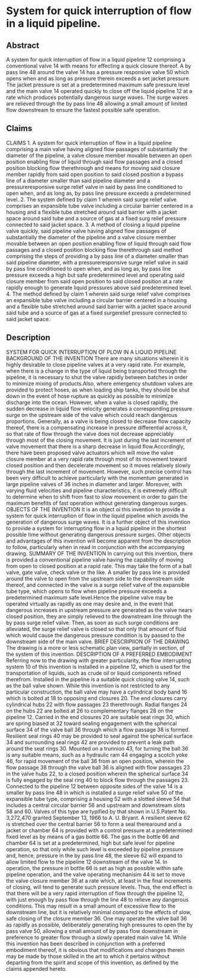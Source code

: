 # System for quick interruption of flow in a liquid pipeline.

## Abstract
A system for quick interruption of flow in a liquid pipeline 12 comprising a conventional valve 14 with means for effecting a quick closure thereof. A by pass line 48 around the valve 14 has a pressure responsive valve 50 which opens when and as long as pressure therein exceeds a set jacket pressure. The jacket pressure is set at a predetermined maximum safe pressure level and the main valve 14 operated quickly to close off the liquid pipeline 12 at a rate which produces potentially dangerous surge waves. The surge waves are relieved through the by pass line 48 allowing a small amount of limited flow downstream to ensure the fastest possible safe operation.

## Claims
CLAIMS 1. A system for quick interruption of flow in a liquid pipeline comprising a main valve having aligned flow passages of substantially the diameter of the pipeline, a valve closure member movable between an open position enabling flow of liquid through said flow passages and a closed position blocking flow therethrough and means for moving said closure member rapidly from said open position to said closed position a bypass line of a diameter smaller than said pipeline diameter and a pressureresponsive surge relief valve in said by pass line conditioned to open when, and as long as, by pass line pressure exceeds a predetermined level. 2. The system defined by claim 1 wherein said surge relief valve comprises an expansible tube valve including a circular barrier centered in a housing and a flexible tube stretched around said barrier with a jacket space around said tube and a source of gas at a fixed surg relief pressure connected to said jacket space. 3. A method of closing a liquid pipeline valve quickly, said pipeline valve having aligned flow passages of substantially the diameter of the pipeline and a valve closure member movable between an open position enabling flow of liquid through said flow passages and a closed position blocking flow therethrough said method comprising the steps of providing a by pass line of a diameter smaller than said pipeline diameter, with a pressureresponsive surge relief valve in said by pass line conditioned to open when, and as long as, by pass line pressure exceeds a high but safe predetermined level and operating said closure member from said open position to said closed position at a rate rapidly enough to generate liquid pressures above said predetermined level. 4. The method defined by claim 1 wherein said surge relief valve comprises an expansible tube valve including a circular barrier centered in a housing and a flexible tube stretched around said barrier with a jacket space around said tube and a source of gas at a fixed surgerelief pressure connected to said jacket space.

## Description
SYSTEM FOR QUICK INTERRUPTION OF PLOW IN A LIQUID PIPELINE BACKGROUND OF THE INVENTION There are many situations wherein it is highly desirable to close pipeline valves at a very rapid rate. For example, when there is a change in the type of liquid being transported through the pipeline, it is necessary to shut the valve rapidly between batches in order to minimize mixing of products.Also, where emergency shutdown valves are provided to protect hoses, as when loading ship tanks, they should be shut down in the event of hose rupture as quickly as possible to minimize discharge into the ocean. However, when a valve is closed rapidly, the sudden decrease in liquid flow velocity generates a corresponding pressure surge on the upstream side of the valve which could reach dangerous proportions. Generally, as a valve is being closed to decrease flow capacity thereof, there is a compensating increase in pressure differential across it, so that rate of flow through the valve does not decrease appreciably through most of the closing movement. It is just during the last increment of valve movement that there is a sharp decrease in liquid flow.Accordingly, there have been proposed valve actuators which will move the valve closure member at a very rapid rate through most of its movement toward closed position and then decelerate movement so it moves relatively slowly through the last increment of movement. However, such precise control has been very difficult to achieve particularly with the momentum generated in large pipeline valves of 36 inches in diameter and larger. Moreover, with varying fluid velocities and pipeline characteristics, it is extremely difficult to determine when to shift from fast to slow movement in order to gain the maximum benefits of fast operation without generating dangerous surges. OBJECTS OF THE INVENTION It is an object oi this invention to provide a system for quick interruption of flow in the liquid pipeline which avoids the generation of dangerous surge waves. It is a further object of this invention to provide a system for interrupting flow in a liquid pipeline in the shortest possible time without generating dangerous pressure surges. Other objects and advantages of this invention will become apparent from the description to follow, particularly when in read in conjunction with the accompanying drawing. SUMMARY OF THE INVENTION In carrying out this invention, there is provided a conventional pipeline valve having the capability of moving from open to closed position at a rapid rate. This may take the form of a ball valve, gate valve, check valve or the like. A smaller by pass line is provided around the valve to open from the upstream side to the downstream side thereof, and connected in the valve is a surge relief valve of the expansible tube type, which opens to flow when pipeline pressure exceeds a predetermined maximum safe level.Hence the pipeline valve may be operated virtually as rapidly as one may desire and, in the event that dangerous increases in upstream pressure are generated as the valve nears closed position, they are simply relieved to the downstream line through the by pass surge relief valve. Then, as soon as such surge conditions are alleviated, the surge relief valve is closed so that only that amount of fluid which would cause the dangerous pressure condition is by passed to the downstream side of the main valve. BRIEF DESCRIPIION OF THE DRAWING The drawing is a more or less schematic plan view, partially in section, of the system of this invention. DESCRIPTION OF A PREFERRED EMBODIMENT Referring now to the drawing with greater particularity, the flow interrupting system 10 of this invention is installed in a pipeline 12, which is used for the transportation of liquids, such as crude oil or liquid components refined therefrom. Installed in the pipeline is a suitable quick closing valve 14, such as the ball valve shown. While this invention is not restricted to any particular construction, the ball valve may have a cylindrical body band 16 which is bolted at 18 to opposing end closures 20. The end closures carry cylindrical hubs 22 with flow passages 23 therethrough. Radial flanges 24 on the hubs 22 are bolted at 26 to complementary flanges 28 on the pipeline 12. Carried in the end closures 20 are suitable seat rings 30, which are spring biased at 32 toward sealing engagement with the spherical surface 34 of the valve ball 36 through which a flow passage 38 is formed. Resilient seal rings 40 may be provided to seal against the spherical surface 34 and surrounding seal rings 42 are provided to prevent a leak path around the seat rings 30. Mounted on a trunnion 43, for turning the ball 36 is any suitable means, such as a hydraulic ram 44 engaging a scotch yoke 46, for rapid movement of the ball 36 from an open position, wherein the flow passage 38 through the valve ball 36 is aligned with flow passages 23 in the valve hubs 22, to a closed position wherein the spherical surface 34 is fully engaged by the seal ring 40 to block flow through the passages 23. Connected to the pipeline 12 between opposite sides of the valve 14 is a smaller by pass line 48 in which is installed a surge relief valve 50 of the expansible tube type, comprising a housing 52 with a slotted sleeve 54 that includes a central circular barrier 56 and upstream and downstream slots 58 and 60. Valves of this type are typified by that shown in U.S.Patent No. 3,272,470 granted September 13, 1966 to A. U. Bryant. A resilient sleeve 62 is stretched over the central barrier 56 to form a seal therearound and a jacket or chamber 64 is provided with a control pressure at a predetermined fixed level as by means of a gas bottle 66. The gas in the bottle 66 and chamber 64 is set at a predetermined, high but safe level for pipeline operation, so that only while such level is exceeded by pipeline pressure and, hence, pressure in the by pass line 48, the sleeve 62 will expand to allow limited flow to the pipeline 12 downstream of the valve 14. In operation, the pressure in bottle 66 is set as high as possible within safe pipeline operation, and the valve operating mechanisim 44 is set to move the valve closure member 36 at a rate which, at least in the final increments of closing, will tend to generate such pressure levels. Thus, the end effect is that there will be a very rapid interruption of flow through the pipeline 12, with just enough by pass flow through the line 48 to relieve any dangerous conditions. This may result in a small amount of excessive flow to the downstream line, but it is relatively minimal compared to the effects of slow, safe closing of the closure member 36. One may operate the valve ball 36 as rapidly as possible, deliberately generating high pressures to open the by pass valve 50, allowing a small amount of by pass flow downstream in preference to greater flow through a slowly operated main valve 14. While this invention has been described in conjunction with a preferred embodiment thereof, it is obvious that modifications and changes therein may be made by those skilled in the art to which it pertains without departing from the spirit and scope of this invention, as defined by the claims appended hereto.
